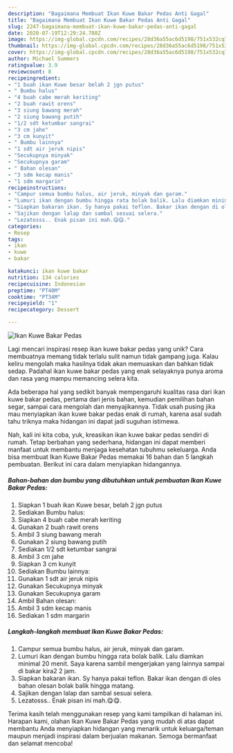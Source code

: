 ```yaml
---
description: "Bagaimana Membuat Ikan Kuwe Bakar Pedas Anti Gagal"
title: "Bagaimana Membuat Ikan Kuwe Bakar Pedas Anti Gagal"
slug: 2247-bagaimana-membuat-ikan-kuwe-bakar-pedas-anti-gagal
date: 2020-07-19T12:29:24.788Z
image: https://img-global.cpcdn.com/recipes/28d36a55ac6d5198/751x532cq70/ikan-kuwe-bakar-pedas-foto-resep-utama.jpg
thumbnail: https://img-global.cpcdn.com/recipes/28d36a55ac6d5198/751x532cq70/ikan-kuwe-bakar-pedas-foto-resep-utama.jpg
cover: https://img-global.cpcdn.com/recipes/28d36a55ac6d5198/751x532cq70/ikan-kuwe-bakar-pedas-foto-resep-utama.jpg
author: Michael Summers
ratingvalue: 3.9
reviewcount: 8
recipeingredient:
- "1 buah ikan Kuwe besar belah 2 jgn putus"
- " Bumbu halus"
- "4 buah cabe merah keriting"
- "2 buah rawit orens"
- "3 siung bawang merah"
- "2 siung bawang putih"
- "1/2 sdt ketumbar sangrai"
- "3 cm jahe"
- "3 cm kunyit"
- " Bumbu lainnya"
- "1 sdt air jeruk nipis"
- "Secukupnya minyak"
- "Secukupnya garam"
- " Bahan olesan"
- "3 sdm kecap manis"
- "1 sdm margarin"
recipeinstructions:
- "Campur semua bumbu halus, air jeruk, minyak dan garam."
- "Lumuri ikan dengan bumbu hingga rata bolak balik. Lalu diamkan minimal 20 menit. Saya karena sambil mengerjakan yang lainnya sampai di bakar kira2 2 jam."
- "Siapkan bakaran ikan. Sy hanya pakai teflon. Bakar ikan dengan di oles bahan olesan bolak balik hingga matang."
- "Sajikan dengan lalap dan sambal sesuai selera."
- "Lezatosss.. Enak pisan ini mah.😋😋."
categories:
- Resep
tags:
- ikan
- kuwe
- bakar

katakunci: ikan kuwe bakar 
nutrition: 134 calories
recipecuisine: Indonesian
preptime: "PT40M"
cooktime: "PT34M"
recipeyield: "1"
recipecategory: Dessert

---
```



![Ikan Kuwe Bakar Pedas](https://img-global.cpcdn.com/recipes/28d36a55ac6d5198/751x532cq70/ikan-kuwe-bakar-pedas-foto-resep-utama.jpg)

Lagi mencari inspirasi resep ikan kuwe bakar pedas yang unik? Cara membuatnya memang tidak terlalu sulit namun tidak gampang juga. Kalau keliru mengolah maka hasilnya tidak akan memuaskan dan bahkan tidak sedap. Padahal ikan kuwe bakar pedas yang enak selayaknya punya aroma dan rasa yang mampu memancing selera kita.

Ada beberapa hal yang sedikit banyak mempengaruhi kualitas rasa dari ikan kuwe bakar pedas, pertama dari jenis bahan, kemudian pemilihan bahan segar, sampai cara mengolah dan menyajikannya. Tidak usah pusing jika mau menyiapkan ikan kuwe bakar pedas enak di rumah, karena asal sudah tahu triknya maka hidangan ini dapat jadi suguhan istimewa.




Nah, kali ini kita coba, yuk, kreasikan ikan kuwe bakar pedas sendiri di rumah. Tetap berbahan yang sederhana, hidangan ini dapat memberi manfaat untuk membantu menjaga kesehatan tubuhmu sekeluarga. Anda bisa membuat Ikan Kuwe Bakar Pedas memakai 16 bahan dan 5 langkah pembuatan. Berikut ini cara dalam menyiapkan hidangannya.

<!--inarticleads1-->

##### Bahan-bahan dan bumbu yang dibutuhkan untuk pembuatan Ikan Kuwe Bakar Pedas:

1. Siapkan 1 buah ikan Kuwe besar, belah 2 jgn putus
1. Sediakan  Bumbu halus:
1. Siapkan 4 buah cabe merah keriting
1. Gunakan 2 buah rawit orens
1. Ambil 3 siung bawang merah
1. Gunakan 2 siung bawang putih
1. Sediakan 1/2 sdt ketumbar sangrai
1. Ambil 3 cm jahe
1. Siapkan 3 cm kunyit
1. Sediakan  Bumbu lainnya:
1. Gunakan 1 sdt air jeruk nipis
1. Gunakan Secukupnya minyak
1. Gunakan Secukupnya garam
1. Ambil  Bahan olesan:
1. Ambil 3 sdm kecap manis
1. Sediakan 1 sdm margarin




<!--inarticleads2-->

##### Langkah-langkah membuat Ikan Kuwe Bakar Pedas:

1. Campur semua bumbu halus, air jeruk, minyak dan garam.
1. Lumuri ikan dengan bumbu hingga rata bolak balik. Lalu diamkan minimal 20 menit. Saya karena sambil mengerjakan yang lainnya sampai di bakar kira2 2 jam.
1. Siapkan bakaran ikan. Sy hanya pakai teflon. Bakar ikan dengan di oles bahan olesan bolak balik hingga matang.
1. Sajikan dengan lalap dan sambal sesuai selera.
1. Lezatosss.. Enak pisan ini mah.😋😋.




Terima kasih telah menggunakan resep yang kami tampilkan di halaman ini. Harapan kami, olahan Ikan Kuwe Bakar Pedas yang mudah di atas dapat membantu Anda menyiapkan hidangan yang menarik untuk keluarga/teman maupun menjadi inspirasi dalam berjualan makanan. Semoga bermanfaat dan selamat mencoba!
